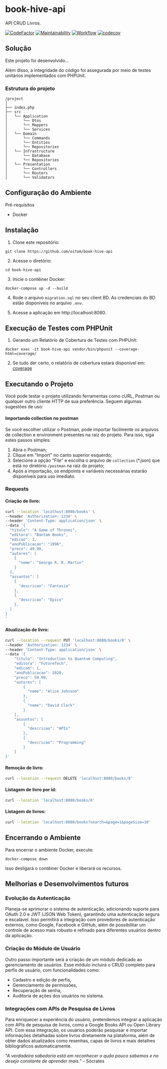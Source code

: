 # book-hive-api
API CRUD Livros.

[![CodeFactor](https://www.codefactor.io/repository/github/oitom/book-hive-api/badge)](https://www.codefactor.io/repository/github/oitom/book-hive-api)
[![Maintainability](https://api.codeclimate.com/v1/badges/b6622d01eb5db20fb80e/maintainability)](https://codeclimate.com/github/oitom/book-hive-api/maintainability)
[![Workflow](https://github.com/oitom/book-hive-api/actions/workflows/ci.yml/badge.svg)](https://github.com/oitom/book-hive-api/actions/workflows/ci.yml)
[![codecov](https://codecov.io/github/oitom/book-hive-api/graph/badge.svg?token=fEo3raVrPp)](https://codecov.io/github/oitom/book-hive-api)

## Solução
Este projeto foi desenvolvido...

Além disso, a integridade do código foi assegurada por meio de testes unitários implementados com PHPUnit.

### Estrutura do projeto
```
/project
│
├── index.php
├── src
│   └── Application
│       └── Dtos
│       └── Mappers
│       └── Services
│   └── Domain
│       └── Commands
│       └── Entities
│       └── Repositories
│   └── Infrastructure
│       └── Database
│       └── Repositories
│   └── Presentation
│       └── Controllers
│       └── Routers
│       └── Validators
```

## Configuração do Ambiente
Pré-requisitos

- Docker

## Instalação
1. Clone este repositório:

```
git clone https://github.com/oitom/book-hive-api
```

2. Acesse o diretório:
```
cd book-hive-api
```

3. Inicie o contêiner Docker:
```
docker-compose up -d --build
```

4. Rode o arquivo `migration.sql` no seu client BD. As credenciais do BD estão disponíveis no arquivo `.env`.

5. Acesse a aplicação em http://localhost:8080.

## Execução de Testes com PHPUnit

1. Gerando um Relatório de Cobertura de Testes com PHPUnit:
```
docker exec -it book-hive-api vendor/bin/phpunit --coverage-html=coverage/
```

2. Se tudo der certo, o relatório de cobertura estará disponível em: [coverage](http://localhost:8080/coverage/index.html)

## Executando o Projeto
Você pode testar o projeto utilizando ferramentas como cURL, Postman ou qualquer outro cliente HTTP de sua preferência. 
Seguem algumas sugestões de uso:

#### Importando collection no postman
Se você escolher utilizar o Postman, pode importar facilmente os arquivos de collection e environment presentes na raiz do projeto. Para isso, siga estes passos simples:

1. Abra o Postman;
2. Clique em "Import" no canto superior esquerdo;
3. Selecione a opção "File" e escolha o arquivo de `collection` (*.json)  que está no diretório `/postman` na raiz do projeto;
4. Após a importação, os endpoints e variáveis necessárias estarão disponíveis para uso imediato.

### Requests

#### Criação de livro:
```bash
curl --location 'localhost:8080/books' \
--header 'Authorization: 1234' \
--header 'Content-Type: application/json' \
--data '{
  "titulo": "A Game of Thrones",
  "editora": "Bantam Books",
  "edicao": 1,
  "anoPublicacao": "1996",
  "preco": 49.90,
  "autores": [
    {
      "nome": "George R. R. Martin"
    }
  ],
  "assuntos": [
    {
      "descricao": "Fantasia"
    },
    {
      "descricao": "Épico"
    },
  ]
}
'
```
#### Atualização de livro:
```bash
curl --location --request PUT 'localhost:8080/books/8' \
--header 'Authorization: 1234' \
--header 'Content-Type: application/json' \
--data '{
    "titulo": "Introduction to Quantum Computing",
    "editora": "FutureTech",
    "edicao": 1,
    "anoPublicacao": 2020,
    "preco": 59.99,
    "autores": [
        {
          "nome": "Alice Johnson"
        },
        {
          "nome": "David Clark"
        }
    ],
    "assuntos": [
        {
          "descricao": "APIs"
        },
        {
          "descricao": "Programming"
        }
    ]  
}'
```
#### Remoção de livro:
```bash
curl --location --request DELETE 'localhost:8080/books/8'
```
#### Listagem de livro por id:
```bash
curl --location 'localhost:8080/books/8'
```
#### Listagem de livros:
```bash
curl --location 'localhost:8080/books?search=&page=1&pageSize=10'
```

## Encerrando o Ambiente
Para encerrar o ambiente Docker, execute:

```
docker-compose down
```
Isso desligará o contêiner Docker e liberará os recursos.

## Melhorias e Desenvolvimentos futuros
### Evolução da Autenticação
Planeja-se aprimorar o sistema de autenticação, adicionando suporte para OAuth 2.0 e JWT (JSON Web Token), garantindo uma autenticação segura e escalável. Isso permitirá a integração com provedores de autenticação externos, como Google, Facebook e GitHub, além de possibilitar um controle de acesso mais robusto e refinado para diferentes usuários dentro da aplicação.

### Criação do Módulo de Usuário
Outro passo importante será a criação de um módulo dedicado ao gerenciamento de usuários. Esse módulo incluirá o CRUD completo para perfis de usuário, com funcionalidades como:

- Cadastro e edição de perfis,
- Gerenciamento de permissões,
- Recuperação de senha,
- Auditoria de ações dos usuários no sistema.

### Integrações com APIs de Pesquisa de Livros

Para enriquecer a experiência do usuário, pretendemos integrar a aplicação com APIs de pesquisa de livros, como a Google Books API ou Open Library API. Com essa integração, os usuários poderão pesquisar e importar informações detalhadas sobre livros diretamente na plataforma, além de obter dados atualizados como resenhas, capas de livros e mais detalhes bibliográficos automaticamente.

*"A verdadeira sabedoria está em reconhecer o quão pouco sabemos e no desejo constante de aprender mais."* – Sócrates
